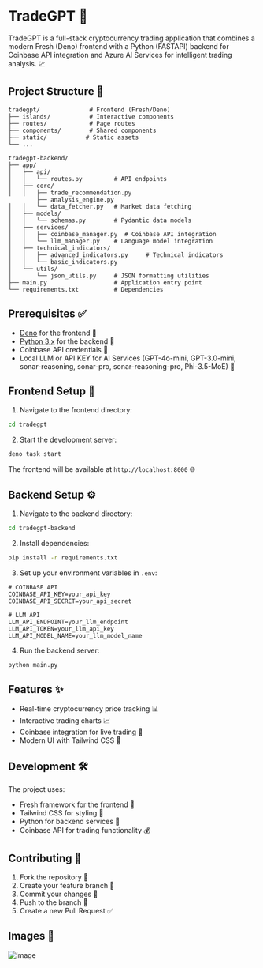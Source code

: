 # TradeGPT 🚀 

TradeGPT is a full-stack cryptocurrency trading application that combines a modern Fresh (Deno) frontend with a Python (FASTAPI) backend for Coinbase API integration and Azure AI Services for intelligent trading analysis. 💹

## Project Structure 📁

```
tradegpt/              # Frontend (Fresh/Deno)
├── islands/           # Interactive components
├── routes/            # Page routes
├── components/        # Shared components
├── static/           # Static assets
└── ...
```

```
tradegpt-backend/
├── app/
│   ├── api/
│   │   └── routes.py         # API endpoints
│   ├── core/
│   │   ├── trade_recommendation.py
        ├── analysis_engine.py  
│   │   └── data_fetcher.py   # Market data fetching
│   ├── models/
│   │   └── schemas.py        # Pydantic data models
│   ├── services/
│   │   ├── coinbase_manager.py  # Coinbase API integration
│   │   └── llm_manager.py    # Language model integration
│   ├── technical_indicators/
│   │   ├── advanced_indicators.py     # Technical indicators
│   │   └── basic_indicators.py     
│   └── utils/
│       └── json_utils.py     # JSON formatting utilities
├── main.py                   # Application entry point
└── requirements.txt          # Dependencies
```

## Prerequisites ✅

- [Deno](https://deno.land/manual/getting_started/installation) for the frontend 🦕
- [Python 3.x](https://www.python.org/downloads/) for the backend 🐍
- Coinbase API credentials 🔑
- Local LLM or API KEY for AI Services (GPT-4o-mini, GPT-3.0-mini, sonar-reasoning, sonar-pro, sonar-reasoning-pro, Phi-3.5-MoE) 🤖

## Frontend Setup 🎨

1. Navigate to the frontend directory:
```bash
cd tradegpt
```

2. Start the development server:
```bash
deno task start
```

The frontend will be available at `http://localhost:8000` 🌐

## Backend Setup ⚙️

1. Navigate to the backend directory:
```bash
cd tradegpt-backend
```

2. Install dependencies:
```bash
pip install -r requirements.txt
```

3. Set up your environment variables in `.env`:
```
# COINBASE API
COINBASE_API_KEY=your_api_key
COINBASE_API_SECRET=your_api_secret

# LLM API
LLM_API_ENDPOINT=your_llm_endpoint
LLM_API_TOKEN=your_llm_api_key
LLM_API_MODEL_NAME=your_llm_model_name
```

4. Run the backend server:
```bash
python main.py
```

## Features ✨

- Real-time cryptocurrency price tracking 📊
- Interactive trading charts 📈
- Coinbase integration for live trading 💱
- Modern UI with Tailwind CSS 🎯

## Development 🛠️

The project uses:
- Fresh framework for the frontend 🌟
- Tailwind CSS for styling 💅
- Python for backend services 🐍
- Coinbase API for trading functionality 💰

## Contributing 🤝

1. Fork the repository 🍴
2. Create your feature branch 🌿
3. Commit your changes 💾
4. Push to the branch 🚀
5. Create a new Pull Request ✅

## Images 📸
![image](https://github.com/user-attachments/assets/348fdca7-29f2-46d7-b86d-4f49342f0ccd)

